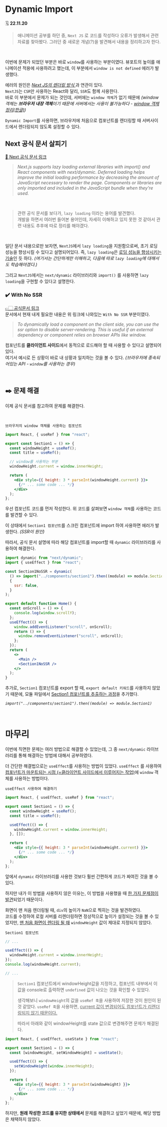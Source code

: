 # Dynamic Import

🗓 **22.11.20**

> 애니메이션 공부를 하던 중, `Next JS` 로 코드를 작성하다 오류가 발생해서 관련 자료를 찾아봤다. 그러던 중 새로운 개념(?)을 발견해서 내용을 정리하고자 한다.

<br>

이번에 문제가 되었던 부분은 바로 `window`를 사용하는 부분이였다.
뷰포트의 높이를 애니메이션 적용에 사용하려고 했는데, 이 부분에서 `window is not defined` 에러가 발생했다.

에러의 원인은 <U>_Next JS의 렌더링 방식_ </U>과 연관이 있다.  
`NextJS`는 `CSR`만 사용하는 React와 달리, `SSR`도 함께 사용한다.  
바로 이 부분에서 문제가 되는 것인데, 서버에는 `window 객체`가 없기 때문에 _(window 객체는 **브라우저 내장 객체**이기 때문에 서버에서는 사용이 불가능하다 - [window 객체 정리(한글)](https://kssong.tistory.com/29))_

`Dynamic Import`를 사용하면, 브라우저에 처음으로 컴포넌트를 렌더링할 때 서버사이드에서 렌더링되지 않도록 설정할 수 있다.

## Next 공식 문서 살피기

[📖 Next 공식 문서 링크](https://nextjs.org/docs/advanced-features/dynamic-import)

> _Next.js supports lazy loading external libraries with import() and React components with next/dynamic. Deferred loading helps improve the initial loading performance by decreasing the amount of JavaScript necessary to render the page. Components or libraries are only imported and included in the JavaScript bundle when they're used._

<br>

> 관련 공식 문서를 보다가, `lazy loading` 이라는 용어를 발견했다.  
> 개발을 하면서 여러번 들어본 용어인데, 자세히 이해하고 있지 못한 것 같아서 관련 내용도 추후에 따로 정리를 해야겠다.

<br>

일단 문서 내용으로만 보자면, `NextJS`에서 `lazy loading`을 지원함으로써, 초기 로딩 성능을 향상시킬 수 있다고 설명되어있다. 즉, `lazy loading`은 <U>로딩 성능을 향상시키는 기술</U>인 듯 하다. _(여기서는 간단하게만 이해하고, 다음에 따로 `lazy loading`에 대해서도 학습해야겠다.)_

그리고 `NextJS`에서는 `next/dynamic` 라이브러리와 `import()` 를 사용하면 `lazy loading`을 구현할 수 있다고 설명한다.

### ✔️ With No SSR

[👉🏻 공식문서 링크](https://nextjs.org/docs/advanced-features/dynamic-import#with-no-ssr)  
문서에서 현재 내게 필요한 내용은 위 링크에 나와있는 `With No SSR` 부분이였다.

> _To dynamically load a component on the client side, you can use the ssr option to disable server-rendering. This is useful if an external dependency or component relies on browser APIs like window._

컴포넌트를 **클라이언트 사이드**에서 동적으로 로드해야 할 때 사용할 수 있다고 설명되어 있다.  
여기서 예시로 든 상황이 바로 내 상황과 일치하는 것을 볼 수 있다. _(브라우저에 종속되어있는 API - `window`를 사용하는 경우)_

<br>

## ✒️ 문제 해결

이제 공식 문서를 참고하여 문제를 해결한다.

<br>

`브라우저의 window 객체를 사용하는 컴포넌트`

```jsx
import React, { useRef } from "react";

export const Section1 = () => {
  const windowHeight = useRef();
  const title = useRef();

  // window를 사용하는 부분
  windowHeight.current = window.innerHeight;

  return (
    <div style={{ height: 3 * parseInt(windowHeight.current) }}>
      {/* ... some code ... */}
    </div>
  );
};
```

우선 컴포넌트 코드를 먼저 작성한다. 위 코드를 살펴보면 `window 객체`를 사용하는 코드를 발견할 수 있다.

이 상태에서 `Section1 컴포넌트`를 스크린 컴포넌트에 import 하여 사용하면 에러가 발생한다. _(SSR이 원인)_

따라서, 공식 문서 설명에 따라 해당 컴포넌트를 import할 때 `dynamic` 라이브러리를 사용하여 해결한다.

```jsx
import dynamic from "next/dynamic";
import { useEffect } from "react";

const Section1NoSSR = dynamic(
  () => import("../components/section1").then((module) => module.Section1),
  {
    ssr: false,
  }
);

export default function Home() {
  const onScroll = () => {
    console.log(window.scrollY);
  };
  useEffect(() => {
    window.addEventListener("scroll", onScroll);
    return () => {
      window.removeEventListener("scroll", onScroll);
    };
  });
  return (
    <>
      <Main />
      <Section1NoSSR />
    </>
  );
}
```

추가로, `Section1` 컴포넌트를 export 할 때, `export default 키워드`를 사용하지 않았기 때문에, 모듈 파일에서 <U>Section1 컴포넌트를 추출하는 과정</U>을 추가했다.

_`import("../components/section1").then((module) => module.Section1)`_

<br>

# 마무리

이번에 직면한 문제는 여러 방법으로 해결할 수 있었는데, 그 중 `next/dynamic` 라이브러리를 통해 해결하는 방법에 대해서 공부하였다.

더 간단한 해결법으로는 `useEffect`를 사용하는 방법이 있었다. `useEffect` 를 사용하여 <U>컴포넌트가 마운트되는 시점 (=클라이언트 사이드에서 이루어지는 작업)</U>에 `window` 객체를 사용하는 방법이다.

`useEffect 사용하여 해결하기`

```jsx
import React, { useEffect, useRef } from "react";

export const Section1 = () => {
  const windowHeight = useRef();
  const title = useRef();

  useEffect(() => {
    windowHeight.current = window.innerHeight;
  }, []);

  return (
    <div style={{ height: 3 * parseInt(windowHeight.current) }}>
      {/* ... some code ... */}
    </div>
  );
};
```

앞에서 `dynamic` 라이브러리를 사용한 것보다 훨씬 간편하게 코드가 짜여진 것을 볼 수 있다.

하지만 내가 이 방법을 사용하지 않은 이유는, 이 방법을 사용했을 때 <U>한 가지 문제점이 발견</U>되었기 때문이다.

화면이 맨 처음 렌더링될 때, `div`의 높이가 `NaN`으로 찍히는 것을 발견하였다.  
코드를 수정하여 로컬 서버를 리렌더링하면 정상적으로 높이가 설정되는 것을 볼 수 있었지만, <U>맨 처음 화면이 렌더링 될 때</U> `windowHeight` 값이 제대로 지정되지 않았다.

`Section1 컴포넌트`

```jsx
// ...

useEffect(() => {
  windowHeight.current = window.innerHeight;
});
console.log(windowHeight.current);

// ...
```

> `Section1` 컴포넌트에서 windowHeight값을 지정하고, 컴포넌트 내부에서 이 값을 console로 출력하면 `undefined` 값이 나오는 것을 확인할 수 있었다.
>
> 생각해보니 `windowHeight`의 값을 `useRef 훅`을 사용하여 저장한 것이 원인이 된 것 같았다. `useRef 훅`을 사용하면, <U>current 값이 변경되어도 컴포넌트가 리렌더링되지 않기 때문이다.</U>
>
> 따라서 아래와 같이 windowHeight를 state 값으로 변경해주면 문제가 해결된다.

```jsx
import React, { useEffect, useState } from "react";

export const Section1 = () => {
  const [windowHeight, setWindowHeight] = useState();

  useEffect(() => {
    setWindowHeight(window.innerHeight);
  });

  return (
    <div style={{ height: 3 * parseInt(windowHeight) }}>
      {/* ... some code ... */}
    </div>
  );
};
```

하지만, **원래 작성한 코드를 유지한 상태에서** 문제를 해결하고 싶었기 때문에, 해당 방법은 채택하지 않았다.
